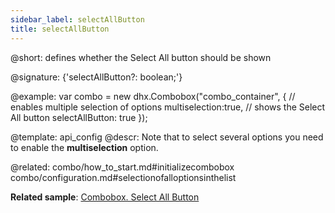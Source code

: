 ```yaml
---
sidebar_label: selectAllButton
title: selectAllButton
---          
```


@short: defines whether the Select All button should be shown

@signature: {'selectAllButton?: boolean;'}

@example: 
var combo = new dhx.Combobox("combo_container", {
    // enables multiple selection of options
    multiselection:true,
    // shows the Select All button
    selectAllButton: true
});


@template:	api_config
@descr: 
Note that to select several options you need to enable the **multiselection** option.

@related: combo/how_to_start.md#initializecombobox
combo/configuration.md#selectionofalloptionsinthelist

**Related sample**: [Combobox. Select All Button](https://snippet.dhtmlx.com/ui7pi7ty)